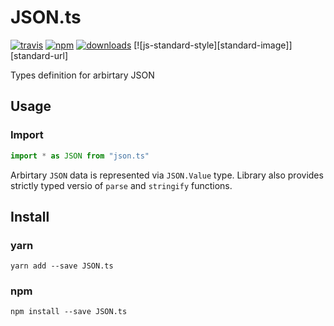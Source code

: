 # JSON.ts
[![travis][travis-image]][travis-url]
[![npm][npm-image]][npm-url]
[![downloads][downloads-image]][downloads-url]
[![js-standard-style][standard-image]][standard-url]


Types definition for arbirtary JSON

## Usage

### Import

```ts
import * as JSON from "json.ts"
```

Arbirtary `JSON` data is represented via `JSON.Value` type. Library also
provides strictly typed versio of `parse` and `stringify` functions.


## Install

### yarn

    yarn add --save JSON.ts

### npm

    npm install --save JSON.ts

[travis-image]: https://travis-ci.org/Gozala/JSON.ts.svg?branch=master
[travis-url]: https://travis-ci.org/Gozala/JSON.ts
[npm-image]: https://img.shields.io/npm/v/JSON.ts.svg
[npm-url]: https://npmjs.org/package/JSON.ts
[downloads-image]: https://img.shields.io/npm/dm/JSON.ts.svg
[downloads-url]: https://npmjs.org/package/JSON.ts
